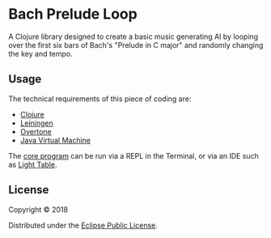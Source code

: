 # Bach Prelude Loop

A Clojure library designed to create a basic music generating AI by looping over the first six bars of Bach's "Prelude in C major" and randomly changing the key and tempo.

## Usage

The technical requirements of this piece of coding are:
  - [Clojure](https://clojure.org/)
  - [Leiningen](https://leiningen.org/)
  - [Overtone](https://github.com/overtone/overtone)
  - [Java Virtual Machine](https://en.wikipedia.org/wiki/Java_virtual_machine)

The [core program](../tree/master/src/bach-prelude-loop) can be run via a REPL in the Terminal, or via an IDE such as [Light Table](http://lighttable.com/).

## License

Copyright © 2018

Distributed under the [Eclipse Public License](../tree/master/LICENSE.md).

